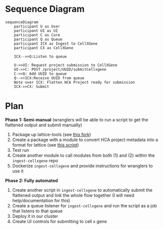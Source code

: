 # Sequence Diagram
```mermaid
sequenceDiagram
	participant U as User
	participant UI as UI
	participant C as Core
	participant Q as Queue
	participant ICX as Ingest to CellXGene
	participant CX as CellXGene

	ICX-->>Q:Listen to queue

	U->>UI: Request project submission to CellXGene
	UI->>C: POST /project/UUID/submitCellxgene
	C->>Q: Add UUID to queue
	Q-->>ICX:Receive UUID from queue
	Note over ICX: Flatten HCA Project ready for submission
	ICX->>CX: Submit

```

# Plan
**Phase 1: Semi-manual** (wranglers will be able to run a script to get the flattened output and submit manually)  

1.  Package up lattice-tools (see [this fork](https://github.com/ebi-ait/lattice-tools))
2.  Create a package with a module to convert HCA project metadata into a format for lattice (see [this script](https://github.com/ebi-ait/ingest-cellxgene-submitter/blob/main/hca_cellxgene/hca_lattice.py))
3.  Test run
4.  Create another module to call modules from both (1) and (2) within the `ingest-cellxgene` repo
5.  Dockerize `ingest-cellxgene` and provide instructions for wranglers to use it

**Phase 2: Fully automated**  

1.  Create another script in `ingest-cellxgene` to automatically submit the flattened output and link the whole flow together (I will need help/documentation for this)
2.  Create a queue listener for `ingest-cellxgene` and run the script as a job that listens to that queue
3.  Deploy it in our cluster
4.  Create UI controls for submitting to cell x gene